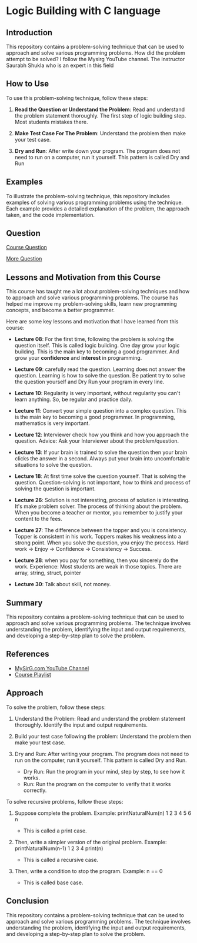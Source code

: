 # Logic Building with C language

## Introduction

This repository contains a problem-solving technique that can be used to approach and solve various programming problems. How did the problem attempt to be solved? I follow the Mysirg YouTube channel. The instructor Saurabh Shukla who is an expert in this field

## How to Use

To use this problem-solving technique, follow these steps:

1. **Read the Question or Understand the Problem**: Read and understand the problem statement thoroughly. The first step of logic building step. Most students mistakes there.

2. **Make Test Case For The Problem**: Understand the problem then make your test case.

3. **Dry and Run**: After write down your program. The program does not need to run on a computer, run it yourself. This pattern is called Dry and Run

## Examples

To illustrate the problem-solving technique, this repository includes examples of solving various programming problems using the technique. Each example provides a detailed explanation of the problem, the approach taken, and the code implementation.

## Question

[Course Question](question.md)

[More Question](moreQuestion.md)

## Lessons and Motivation from this Course

This course has taught me a lot about problem-solving techniques and how to approach and solve various programming problems. The course has helped me improve my problem-solving skills, learn new programming concepts, and become a better programmer.

Here are some key lessons and motivation that I have learned from this course:

-   **Lecture 08**: For the first time, following the problem is solving the question itself. This is called logic building. One day grow your logic building. This is the main key to becoming a good programmer. And grow your **confidence** and **interest** in programming.

-   **Lecture 09**: carefully read the question. Learning does not answer the question. Learning is how to solve the question. Be patient try to solve the question yourself and Dry Run your program in every line.

-   **Lecture 10**: Regularity is very important, without regularity you can't learn anything. So, be regular and practice daily.

-   **Lecture 11**: Convert your simple question into a complex question. This is the main key to becoming a good programmer. In programming, mathematics is very important.

-   **Lecture 12**: Interviewer check how you think and how you approach the question. Advice: Ask your Interviewer about the problem/question.

-   **Lecture 13**: If your brain is trained to solve the question then your brain clicks the answer in a second. Always put your brain into uncomfortable situations to solve the question.

-   **Lecture 18**: At first time solve the question yourself. That is solving the question. Question-solving is not important, how to think and process of solving the question is important.

-   **Lecture 26**: Solution is not interesting, process of solution is interesting. It's make problem solver. The process of thinking about the problem. When you become a teacher or mentor, you remember to justify your content to the fees.

-   **Lecture 27**: The difference between the topper and you is consistency. Topper is consistent in his work. Toppers makes his weakness into a strong point. When you solve the question, you enjoy the process. Hard work -> Enjoy -> Confidence -> Consistency -> Success.

-   **Lecture 28**: when you pay for something, then you sincerely do the work. Experience: Most students are weak in those topics. There are array, string, struct, pointer

-   **Lecture 30**: Talk about skill, not money.

## Summary

This repository contains a problem-solving technique that can be used to approach and solve various programming problems. The technique involves understanding the problem, identifying the input and output requirements, and developing a step-by-step plan to solve the problem.

## References

-   [MySirG.com YouTube Channel](https://www.youtube.com/@mysirgdotcom)
-   [Course Playlist](https://www.youtube.com/playlist?list=PL7ersPsTyYt1I2qKWkVT8L4521MmEHdeQ)

## Approach

To solve the problem, follow these steps:

1. Understand the Problem: Read and understand the problem statement thoroughly. Identify the input and output requirements.

2. Build your test case following the problem: Understand the problem then make your test case.

3. Dry and Run: After writing your program. The program does not need to run on the computer, run it yourself. This pattern is called Dry and Run.
    - Dry Run: Run the program in your mind, step by step, to see how it works.
    - Run: Run the program on the computer to verify that it works correctly.

To solve recursive problems, follow these steps:

1. Suppose complete the problem. Example: printNaturalNum(n) 1 2 3 4 5 6 n

    - This is called a print case.

2. Then, write a simpler version of the original problem. Example: printNaturalNum(n-1) 1 2 3 4 print(n)

    - This is called a recursive case.

3. Then, write a condition to stop the program. Example: n == 0
    - This is called base case.

## Conclusion

This repository contains a problem-solving technique that can be used to approach and solve various programming problems. The technique involves understanding the problem, identifying the input and output requirements, and developing a step-by-step plan to solve the problem.
